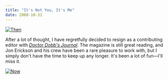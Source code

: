 ```yaml
---
title: "It's Not You, It's Me"
date: 2008-10-31
---
```

<a href="http://www.ddj.com"><img src="@root/files/2008/10/ddj-old.png" alt="Then" class="centered"></a>

After a lot of thought, I have regretfully decided to resign as a contributing editor with <a href="http://www.ddj.com"><em>Doctor Dobb's Journal</em></a>. The magazine is still great reading, and Jon Erickson and his crew have been a rare pleasure to work with, but I simply don't have the time to keep up any longer. It's been a lot of fun—I'll miss it.

<a href="http://www.ddj.com"><img src="@root/files/2008/10/ddj-new.png" alt="Now" class="centered"></a>
